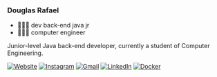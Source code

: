 ### Douglas Rafael

- 👩🏻‍💻 dev back-end java jr
- 👩🏻‍💻 computer engineer

Junior-level Java back-end developer, currently a student of Computer Engineering.

<div> 

  <a href="https://dsjdevelopment.github.io">![Website](https://img.shields.io/badge/Website-4285F4?style=for-the-badge&logo=GoogleChrome&logoColor=white)</a>
  <a href="https://www.instagram.com/dsj_development">![Instagram](https://img.shields.io/badge/Instagram-%23E4405F.svg?style=for-the-badge&logo=Instagram&logoColor=white)</a>
  <a href = "mailto:douglas.santos.java@gmail.com">![Gmail](https://img.shields.io/badge/Gmail-D14836?style=for-the-badge&logo=gmail&logoColor=white)</a>
  <a href="https://www.linkedin.com/in/douglas-rafael/">![LinkedIn](https://img.shields.io/badge/linkedin-%230077B5.svg?style=for-the-badge&logo=linkedin&logoColor=white)</a> 
  <a href="https://hub.docker.com/repositories/douglassantosjava">![Docker](https://img.shields.io/badge/Docker-2CA5E0?style=for-the-badge&logo=docker&logoColor=white)</a>

</div>
